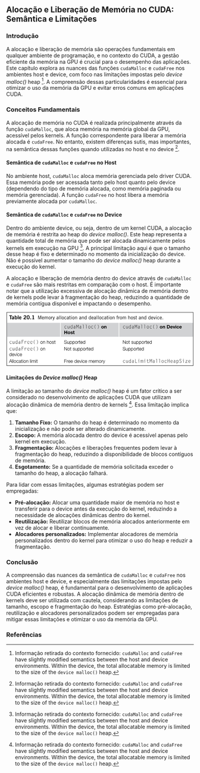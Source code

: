 ## Alocação e Liberação de Memória no CUDA: Semântica e Limitações

### Introdução

A alocação e liberação de memória são operações fundamentais em qualquer ambiente de programação, e no contexto do CUDA, a gestão eficiente da memória na GPU é crucial para o desempenho das aplicações. Este capítulo explora as nuances das funções `cudaMalloc` e `cudaFree` nos ambientes host e device, com foco nas limitações impostas pelo *device malloc()* heap [^3]. A compreensão dessas particularidades é essencial para otimizar o uso da memória da GPU e evitar erros comuns em aplicações CUDA.

### Conceitos Fundamentais

A alocação de memória no CUDA é realizada principalmente através da função `cudaMalloc`, que aloca memória na memória global da GPU, acessível pelos kernels. A função correspondente para liberar a memória alocada é `cudaFree`. No entanto, existem diferenças sutis, mas importantes, na semântica dessas funções quando utilizadas no host e no device [^3].

#### Semântica de `cudaMalloc` e `cudaFree` no Host

No ambiente host, `cudaMalloc` aloca memória gerenciada pelo driver CUDA. Essa memória pode ser acessada tanto pelo host quanto pelo device (dependendo do tipo de memória alocada, como memória paginada ou memória gerenciada). A função `cudaFree` no host libera a memória previamente alocada por `cudaMalloc`.

#### Semântica de `cudaMalloc` e `cudaFree` no Device

Dentro do ambiente device, ou seja, dentro de um kernel CUDA, a alocação de memória é restrita ao heap do *device malloc()*. Este heap representa a quantidade total de memória que pode ser alocada dinamicamente pelos kernels em execução na GPU [^3]. A principal limitação aqui é que o tamanho desse heap é fixo e determinado no momento da inicialização do device. Não é possível aumentar o tamanho do *device malloc()* heap durante a execução do kernel.

A alocação e liberação de memória dentro do device através de `cudaMalloc` e `cudaFree` são mais restritas em comparação com o host. É importante notar que a utilização excessiva de alocação dinâmica de memória dentro de kernels pode levar à fragmentação do heap, reduzindo a quantidade de memória contígua disponível e impactando o desempenho.

![Memory allocation and deallocation behavior of `cudaMalloc()` and `cudaFree()` from host and device.](./../images/image1.jpg)

#### Limitações do *Device malloc()* Heap

A limitação ao tamanho do *device malloc()* heap é um fator crítico a ser considerado no desenvolvimento de aplicações CUDA que utilizam alocação dinâmica de memória dentro de kernels [^3]. Essa limitação implica que:

1.  **Tamanho Fixo:** O tamanho do heap é determinado no momento da inicialização e não pode ser alterado dinamicamente.
2.  **Escopo:** A memória alocada dentro do device é acessível apenas pelo kernel em execução.
3.  **Fragmentação:** Alocações e liberações frequentes podem levar à fragmentação do heap, reduzindo a disponibilidade de blocos contíguos de memória.
4.  **Esgotamento:** Se a quantidade de memória solicitada exceder o tamanho do heap, a alocação falhará.

Para lidar com essas limitações, algumas estratégias podem ser empregadas:

*   **Pré-alocação:** Alocar uma quantidade maior de memória no host e transferir para o device antes da execução do kernel, reduzindo a necessidade de alocações dinâmicas dentro do kernel.
*   **Reutilização:** Reutilizar blocos de memória alocados anteriormente em vez de alocar e liberar continuamente.
*   **Alocadores personalizados:** Implementar alocadores de memória personalizados dentro do kernel para otimizar o uso do heap e reduzir a fragmentação.

### Conclusão

A compreensão das nuances da semântica de `cudaMalloc` e `cudaFree` nos ambientes host e device, e especialmente das limitações impostas pelo *device malloc()* heap, é fundamental para o desenvolvimento de aplicações CUDA eficientes e robustas. A alocação dinâmica de memória dentro de kernels deve ser utilizada com cautela, considerando as limitações de tamanho, escopo e fragmentação do heap. Estratégias como pré-alocação, reutilização e alocadores personalizados podem ser empregadas para mitigar essas limitações e otimizar o uso da memória da GPU.

### Referências
[^3]: Informação retirada do contexto fornecido: `cudaMalloc` and `cudaFree` have slightly modified semantics between the host and device environments. Within the device, the total allocatable memory is limited to the size of the `device malloc()` heap.
<!-- END -->